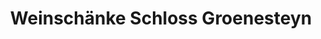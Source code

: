 ---
title: "Weinschänke Schloss Groenesteyn"
url: /kiedrich/weinschaenke-schloss-groenesteyn/
shop: Spirituosen
---